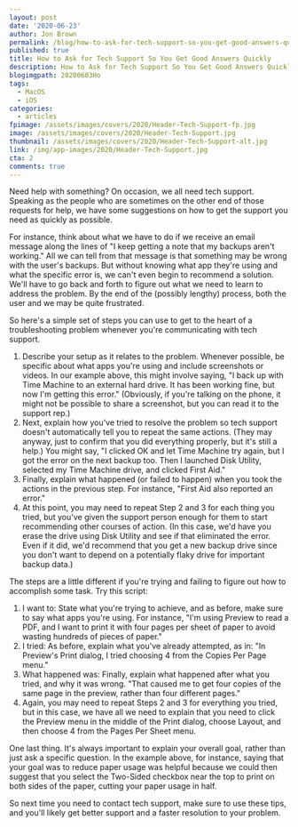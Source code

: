 ```yaml
---
layout: post
date: '2020-06-23'
author: Jon Brown
permalink: /blog/how-to-ask-for-tech-support-so-you-get-good-answers-quickly/
published: true
title: How to Ask for Tech Support So You Get Good Answers Quickly
description: How to Ask for Tech Support So You Get Good Answers Quickly
blogimgpath: 20200603Ho
tags:
  - MacOS
  - iOS
categories:
  - articles
fpimage: /assets/images/covers/2020/Header-Tech-Support-fp.jpg
image: /assets/images/covers/2020/Header-Tech-Support.jpg
thumbnail: /assets/images/covers/2020/Header-Tech-Support-alt.jpg
link: /img/app-images/2020/Header-Tech-Support.jpg
cta: 2
comments: true
---
```

Need help with something? On occasion, we all need tech support.
Speaking as the people who are sometimes on the other end of those
requests for help, we have some suggestions on how to get the support
you need as quickly as possible.

For instance, think about what we have to do if we receive an email
message along the lines of "I keep getting a note that my backups aren't
working." All we can tell from that message is that something may be
wrong with the user's backups. But without knowing what app they're
using and what the specific error is, we can't even begin to recommend a
solution. We'll have to go back and forth to figure out what we need to
learn to address the problem. By the end of the (possibly lengthy)
process, both the user and we may be quite frustrated.

So here's a simple set of steps you can use to get to the heart of a
troubleshooting problem whenever you're communicating with tech support.

1.  Describe your setup as it relates to the
    problem. Whenever possible, be specific about what apps you're using
    and include screenshots or videos. In our example above, this might
    involve saying, "I back up with Time Machine to an external hard
    drive. It has been working fine, but now I'm getting this error."
    (Obviously, if you're talking on the phone, it might not be possible
    to share a screenshot, but you can read it to the support rep.)
2.  Next, explain how you've tried to resolve the
    problem so tech support doesn't automatically tell you to repeat the
    same actions. (They may anyway, just to confirm that you did
    everything properly, but it's still a help.) You might say, "I
    clicked OK and let Time Machine try again, but I got the error on
    the next backup too. Then I launched Disk Utility, selected my Time
    Machine drive, and clicked First Aid."
3.  Finally, explain what happened (or failed to
    happen) when you took the actions in the previous step. For
    instance, "First Aid also reported an error."
4.  At this point, you may need to repeat Step 2
    and 3 for each thing you tried, but you've given the support person
    enough for them to start recommending other courses of action. (In
    this case, we'd have you erase the drive using Disk Utility and see
    if that eliminated the error. Even if it did, we'd recommend that
    you get a new backup drive since you don't want to depend on a
    potentially flaky drive for important backup data.)

The steps are a little different if you're trying and failing to figure
out how to accomplish some task. Try this script:

1.  I want to: State what you're
    trying to achieve, and as before, make sure to say what apps you're
    using. For instance, "I'm using Preview to read a PDF, and I want to
    print it with four pages per sheet of paper to avoid wasting
    hundreds of pieces of paper."
2.  I tried: As before, explain what
    you've already attempted, as in: "In Preview's Print dialog, I tried
    choosing 4 from the Copies Per Page menu."
3.  What happened was: Finally,
    explain what happened after what you tried, and why it was wrong.
    "That caused me to get four copies of the same page in the preview,
    rather than four different pages."
4.  Again, you may need to repeat Steps 2 and 3
    for everything you tried, but in this case, we have all we need to
    explain that you need to click the Preview menu in the middle of the
    Print dialog, choose Layout, and then choose 4 from the Pages Per
    Sheet menu.

One last thing. It's always important to explain your overall goal,
rather than just ask a specific question. In the example above, for
instance, saying that your goal was to reduce paper usage was helpful
because we could then suggest that you select the Two-Sided checkbox
near the top to print on both sides of the paper, cutting your paper
usage in half.

So next time you need to contact tech support, make sure to use these
tips, and you'll likely get better support and a faster resolution to
your problem.